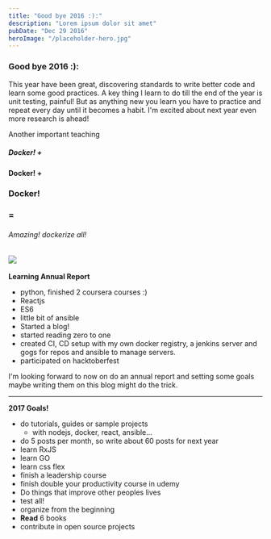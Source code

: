 ```yaml
---
title: "Good bye 2016 :):"
description: "Lorem ipsum dolor sit amet"
pubDate: "Dec 29 2016"
heroImage: "/placeholder-hero.jpg"
---
```

### Good bye 2016 :):

This year have been great, discovering standards to write better code and learn some good practices. A key thing I learn to do till the end of the year is unit testing, painful! But as anything new you learn you have to practice and repeat every day until it becomes a habit. I'm excited about next year even more research is ahead!

Another important teaching

##### Docker! +

#### Docker! +

### Docker!

### =

###### Amazing! dockerize all!

## ![](https://www.docker.com/sites/default/files/moby.svg)

**Learning Annual Report**

- python, finished 2 coursera courses :)
- Reactjs
- ES6
- little bit of ansible
- Started a blog!
- started reading zero to one
- created CI, CD setup with my own docker registry, a jenkins server and gogs for repos and ansible to manage servers.
- participated on hacktoberfest

I'm looking forward to now on do an annual report and setting some goals maybe writing them on this blog might do the trick.

---

**2017 Goals!**

- do tutorials, guides or sample projects
  - with nodejs, docker, react, ansible...
- do 5 posts per month, so write about 60 posts for next year
- learn RxJS
- learn GO
- learn css flex
- finish a leadership course
- finish double your productivity course in udemy
- Do things that improve other peoples lives
- test all!
- organize from the beginning
- **Read** 6 books
- contribute in open source projects
